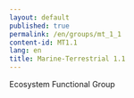 ```yaml
---
layout: default
published: true
permalink: /en/groups/mt_1_1
content-id: MT1.1
lang: en
title: Marine-Terrestrial 1.1
---
```


Ecosystem Functional Group
